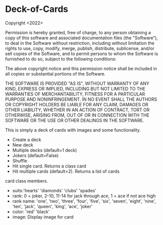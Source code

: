 # Deck-of-Cards

Copyright <2022>


Permission is hereby granted, free of charge, to any person obtaining a copy of this software and associated documentation files (the "Software"), to deal in the Software without restriction, including without limitation the rights to use, copy, modify, merge, publish, distribute, sublicense, and/or sell copies of the Software, and to permit persons to whom the Software is furnished to do so, subject to the following conditions:

The above copyright notice and this permission notice shall be included in all copies or substantial portions of the Software.

THE SOFTWARE IS PROVIDED "AS IS", WITHOUT WARRANTY OF ANY KIND, EXPRESS OR IMPLIED, INCLUDING BUT NOT LIMITED TO THE WARRANTIES OF MERCHANTABILITY, FITNESS FOR A PARTICULAR PURPOSE AND NONINFRINGEMENT. IN NO EVENT SHALL THE AUTHORS OR COPYRIGHT HOLDERS BE LIABLE FOR ANY CLAIM, DAMAGES OR OTHER LIABILITY, WHETHER IN AN ACTION OF CONTRACT, TORT OR OTHERWISE, ARISING FROM, OUT OF OR IN CONNECTION WITH THE SOFTWARE OR THE USE OR OTHER DEALINGS IN THE SOFTWARE.



This is simply a deck of cards with images and some functionality.
  - Create a deck
  - New deck 
  - Multiple decks (default=1 deck)
  - Jokers (default=False)
  - Shuffle
  - Hit single card. Returns a class card
  - Hit multiple cards (default=2). Returns a list of cards
  
 card class members.
  - suits:'hearts' 'diamonds' 'clubs' 'spades'
  - rank: 0 = joker, 2-10, 11-14 for jack through ace, 1 = ace if not ace high
  - rank name: 'one', 'two', 'three', 'four', 'five', 'six', 'seven', 'eight', 'nine', 'ten', 'jack', 'queen', 'king', 'ace', 'joker'
  - color: 'red' 'black'
  - image: Display image for card